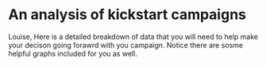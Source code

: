 # An analysis of kickstart campaigns
Louise, Here is a detailed breakdown of data that you will need to help make your decison going forawrd with you campaign. Notice there are sosme helpful graphs included for you as well. 
